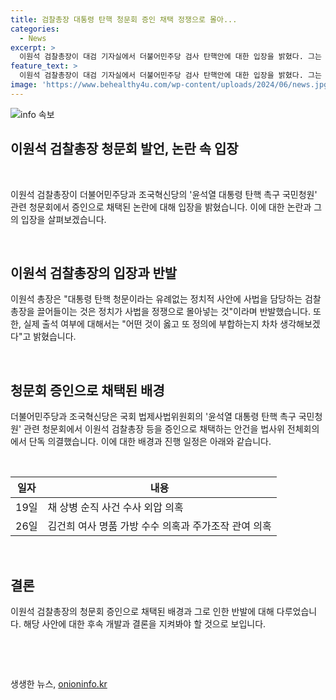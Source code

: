 ```yaml
---
title: 검찰총장 대통령 탄핵 청문회 증인 채택 정쟁으로 몰아...
categories:
  - News
excerpt: >
  이원석 검찰총장이 대검 기자실에서 더불어민주당 검사 탄핵안에 대한 입장을 밝혔다. 그는 대통령 탄핵 청문에 검찰총장을 끌어들이는 것은 정치가 사법을 정쟁으로 몰아넣는 것이라며 반발했다. 민주당과 혁신당은 국회 법제사법위원회의 청문회에서 이원석 총장을 증인으로 추가로 채택했다. 이는 김건희 여사와 모친 최은순씨와 함께 열릴 예정인데, 이들은 명품 가방 수수와 주가조작 의혹과 관련해 질문을 받게 될 것이다.
feature_text: >
  이원석 검찰총장이 대검 기자실에서 더불어민주당 검사 탄핵안에 대한 입장을 밝혔다. 그는 대통령 탄핵 청문에 검찰총장을 끌어들이는 것은 정치가 사법을 정쟁으로 몰아넣는 것이라며 반발했다. 민주당과 혁신당은 국회 법제사법위원회의 청문회에서 이원석 총장을 증인으로 추가로 채택했다. 이는 김건희 여사와 모친 최은순씨와 함께 열릴 예정인데, 이들은 명품 가방 수수와 주가조작 의혹과 관련해 질문을 받게 될 것이다.
image: 'https://www.behealthy4u.com/wp-content/uploads/2024/06/news.jpg'
---
```


<p><img src="https://www.behealthy4u.com/wp-content/uploads/2024/06/news.jpg" alt="info 속보" /></p>

<h2 data-ke-size="size26">이원석 검찰총장 청문회 발언, 논란 속 입장</h2>

<p data-ke-size="size16">&nbsp;</p>

<p>이원석 검찰총장이 더불어민주당과 조국혁신당의 '윤석열 대통령 탄핵 촉구 국민청원' 관련 청문회에서 증인으로 채택된 논란에 대해 입장을 밝혔습니다. 이에 대한 논란과 그의 입장을 살펴보겠습니다.</p>

<p data-ke-size="size16">&nbsp;</p>

<h2 data-ke-size="size26">이원석 검찰총장의 입장과 반발</h2>

<p data-ke-size="size16">이원석 총장은 "대통령 탄핵 청문이라는 유례없는 정치적 사안에 사법을 담당하는 검찰총장을 끌어들이는 것은 정치가 사법을 정쟁으로 몰아넣는 것"이라며 반발했습니다. 또한, 실제 출석 여부에 대해서는 "어떤 것이 옳고 또 정의에 부합하는지 차차 생각해보겠다"고 밝혔습니다.</p>

<p data-ke-size="size16">&nbsp;</p>

<h2 data-ke-size="size26">청문회 증인으로 채택된 배경</h2>

<p data-ke-size="size16">더불어민주당과 조국혁신당은 국회 법제사법위원회의 '윤석열 대통령 탄핵 촉구 국민청원' 관련 청문회에서 이원석 검찰총장 등을 증인으로 채택하는 안건을 법사위 전체회의에서 단독 의결했습니다. 이에 대한 배경과 진행 일정은 아래와 같습니다.</p>

<p data-ke-size="size16">&nbsp;</p>

<table>
    <thead>
        <tr>
            <th><b>일자</b></th>
            <th><b>내용</b></th>
        </tr>
    </thead>
    <tbody>
        <tr>
            <td>19일</td>
            <td>채 상병 순직 사건 수사 외압 의혹</td>
        </tr>
        <tr>
            <td>26일</td>
            <td>김건희 여사 명품 가방 수수 의혹과 주가조작 관여 의혹</td>
        </tr>
    </tbody>
</table>

<p data-ke-size="size16">&nbsp;</p>

<h2 data-ke-size="size26">결론</h2>

<p data-ke-size="size16">이원석 검찰총장의 청문회 증인으로 채택된 배경과 그로 인한 반발에 대해 다루었습니다. 해당 사안에 대한 후속 개발과 결론을 지켜봐야 할 것으로 보입니다.</p>

<p data-ke-size="size16">&nbsp;</p>

<p data-ke-size="size16">&nbsp;</p>
생생한 뉴스, <a href="https://onioninfo.kr" rel="dofollow">onioninfo.kr</a>


